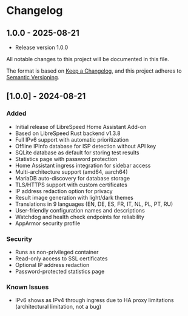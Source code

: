 # Changelog

## 1.0.0 - 2025-08-21
- Release version 1.0.0

All notable changes to this project will be documented in this file.

The format is based on [Keep a Changelog](https://keepachangelog.com/en/1.0.0/),
and this project adheres to [Semantic Versioning](https://semver.org/spec/v2.0.0.html).

## [1.0.0] - 2024-08-21

### Added
- Initial release of LibreSpeed Home Assistant Add-on
- Based on LibreSpeed Rust backend v1.3.8
- Full IPv6 support with automatic prioritization
- Offline IPInfo database for ISP detection without API key
- SQLite database as default for storing test results
- Statistics page with password protection
- Home Assistant ingress integration for sidebar access
- Multi-architecture support (amd64, aarch64)
- MariaDB auto-discovery for database storage
- TLS/HTTPS support with custom certificates
- IP address redaction option for privacy
- Result image generation with light/dark themes
- Translations in 9 languages (EN, DE, ES, FR, IT, NL, PL, PT, RU)
- User-friendly configuration names and descriptions
- Watchdog and health check endpoints for reliability
- AppArmor security profile

### Security
- Runs as non-privileged container
- Read-only access to SSL certificates
- Optional IP address redaction
- Password-protected statistics page

### Known Issues
- IPv6 shows as IPv4 through ingress due to HA proxy limitations (architectural limitation, not a bug)
